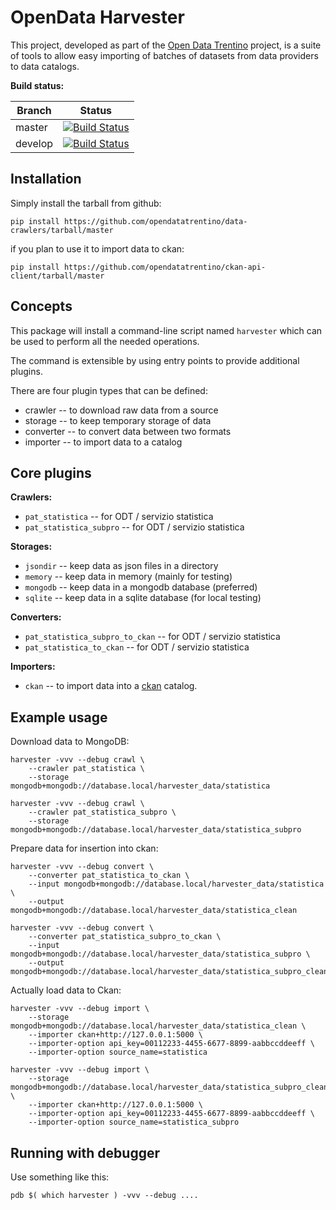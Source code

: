 # OpenData Harvester

This project, developed as part of the [Open Data Trentino](https://github.com/opendatatrentino)
project, is a suite of tools to allow easy importing of batches of datasets from data providers
to data catalogs.

**Build status:**

| Branch | Status |
| ------ | ------ |
| master | [![Build Status](https://travis-ci.org/opendatatrentino/data-crawlers.svg?branch=master)](https://travis-ci.org/opendatatrentino/data-crawlers) |
| develop | [![Build Status](https://travis-ci.org/opendatatrentino/data-crawlers.svg?branch=develop)](https://travis-ci.org/opendatatrentino/data-crawlers) |

## Installation

Simply install the tarball from github:

```
pip install https://github.com/opendatatrentino/data-crawlers/tarball/master
```

if you plan to use it to import data to ckan:

```
pip install https://github.com/opendatatrentino/ckan-api-client/tarball/master
```

## Concepts

This package will install a command-line script named ``harvester`` which
can be used to perform all the needed operations.

The command is extensible by using entry points to provide additional
plugins.

There are four plugin types that can be defined:

- crawler -- to download raw data from a source
- storage -- to keep temporary storage of data
- converter -- to convert data between two formats
- importer -- to import data to a catalog


## Core plugins

**Crawlers:**

- ``pat_statistica`` -- for ODT / servizio statistica
- ``pat_statistica_subpro`` -- for ODT / servizio statistica


**Storages:**

- ``jsondir`` -- keep data as json files in a directory
- ``memory`` -- keep data in memory (mainly for testing)
- ``mongodb`` -- keep data in a mongodb database (preferred)
- ``sqlite`` -- keep data in a sqlite database (for local testing)


**Converters:**

- ``pat_statistica_subpro_to_ckan`` -- for ODT / servizio statistica
- ``pat_statistica_to_ckan`` -- for ODT / servizio statistica


**Importers:**

- ``ckan`` -- to import data into a [ckan](http://ckan.org) catalog.


## Example usage

Download data to MongoDB:

```
harvester -vvv --debug crawl \
    --crawler pat_statistica \
	--storage mongodb+mongodb://database.local/harvester_data/statistica
```

```
harvester -vvv --debug crawl \
    --crawler pat_statistica_subpro \
	--storage mongodb+mongodb://database.local/harvester_data/statistica_subpro
```

Prepare data for insertion into ckan:

```
harvester -vvv --debug convert \
    --converter pat_statistica_to_ckan \
	--input mongodb+mongodb://database.local/harvester_data/statistica \
	--output mongodb+mongodb://database.local/harvester_data/statistica_clean
```

```
harvester -vvv --debug convert \
    --converter pat_statistica_subpro_to_ckan \
	--input mongodb+mongodb://database.local/harvester_data/statistica_subpro \
	--output mongodb+mongodb://database.local/harvester_data/statistica_subpro_clean
```

Actually load data to Ckan:

```
harvester -vvv --debug import \
	--storage mongodb+mongodb://database.local/harvester_data/statistica_clean \
	--importer ckan+http://127.0.0.1:5000 \
	--importer-option api_key=00112233-4455-6677-8899-aabbccddeeff \
	--importer-option source_name=statistica
```

```
harvester -vvv --debug import \
	--storage mongodb+mongodb://database.local/harvester_data/statistica_subpro_clean \
	--importer ckan+http://127.0.0.1:5000 \
	--importer-option api_key=00112233-4455-6677-8899-aabbccddeeff \
	--importer-option source_name=statistica_subpro
```

## Running with debugger

Use something like this:

```
pdb $( which harvester ) -vvv --debug ....
```
